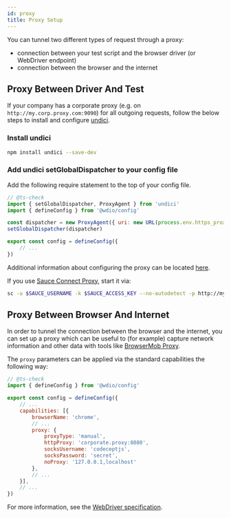 ```yaml
---
id: proxy
title: Proxy Setup
---
```


You can tunnel two different types of request through a proxy:

- connection between your test script and the browser driver (or WebDriver endpoint)
- connection between the browser and the internet

## Proxy Between Driver And Test

If your company has a corporate proxy (e.g. on `http://my.corp.proxy.com:9090`) for all outgoing requests, follow the below steps to install and configure [undici](https://github.com/nodejs/undici).

### Install undici

```sh
npm install undici --save-dev
```

### Add undici setGlobalDispatcher to your config file

Add the following require statement to the top of your config file.

```js title="wdio.conf.js"
// @ts-check
import { setGlobalDispatcher, ProxyAgent } from 'undici'
import { defineConfig } from '@wdio/config'

const dispatcher = new ProxyAgent({ uri: new URL(process.env.https_proxy).toString() })
setGlobalDispatcher(dispatcher)

export const config = defineConfig({
    // ...
})
```

Additional information about configuring the proxy can be located [here](https://github.com/nodejs/undici/blob/main/docs/docs/api/ProxyAgent.md).

If you use [Sauce Connect Proxy](https://docs.saucelabs.com/secure-connections/sauce-connect-5), start it via:

```sh
sc -u $SAUCE_USERNAME -k $SAUCE_ACCESS_KEY --no-autodetect -p http://my.corp.proxy.com:9090
```

## Proxy Between Browser And Internet

In order to tunnel the connection between the browser and the internet, you can set up a proxy which can be useful to (for example) capture network information and other data with tools like [BrowserMob Proxy](https://github.com/lightbody/browsermob-proxy).

The `proxy` parameters can be applied via the standard capabilities the following way:

```js title="wdio.conf.js"
// @ts-check
import { defineConfig } from '@wdio/config'

export const config = defineConfig({
    // ...
    capabilities: [{
        browserName: 'chrome',
        // ...
        proxy: {
            proxyType: 'manual',
            httpProxy: 'corporate.proxy:8080',
            socksUsername: 'codeceptjs',
            socksPassword: 'secret',
            noProxy: '127.0.0.1,localhost'
        },
        // ...
    }],
    // ...
})
```

For more information, see the [WebDriver specification](https://w3c.github.io/webdriver/#proxy).
